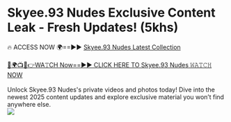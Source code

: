 # Skyee.93 Nudes Exclusive Content Leak - Fresh Updates! (5khs)

🔥 ACCESS NOW 🌍==►► <a href="https://tinyurl.com/2mz8nhtm" rel="nofollow">Skyee.93 Nudes Latest Collection</a>
<br><br>
[🔴🌍📺📱👉WA𝚃CH Now==►► CLICK HERE TO Skyee.93 Nudes 𝚆𝙰𝚃𝙲𝙷 NOW](https://tinyurl.com/2mz8nhtm)
<br><br>
Unlock Skyee.93 Nudes's private videos and photos today! Dive into the newest 2025 content updates and explore exclusive material you won’t find anywhere else.
<br>
<a href="https://tinyurl.com/2mz8nhtm" rel="nofollow" data-target="animated-image.originalLink"><img src="https://camo.githubusercontent.com/8a4f000d20f83aca3bf7ec5f350d767afa0574a8a352519fd8cfa583a6f93a33/68747470733a2f2f692e696d6775722e636f6d2f644a486b345a712e676966" data-canonical-src="https://i.imgur.com/dJHk4Zq.gif" style="max-width: 100%; display: inline-block;" data-target="animated-image.originalImage"></a>
<br>

